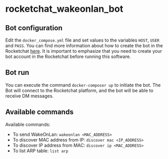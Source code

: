 # rocketchat_wakeonlan_bot

## Bot configuration
Edit the `docker_compose.yml` file and set values to the variables `HOST`, `USER` and `PASS`. You can find more information about how to create the bot in the Rocketchat [here](https://developer.rocket.chat/bots/creating-your-own-bot-from-scratch). It is important to emphasize that you need to create your bot account in the Rocketchat before running this software.

## Bot run
You can execute the command `docker-composer up` to initiate the bot. The Bot will connect to the Rocketchat platform, and the bot will be able to receive DM messages.

## Available commands
Available commands:
- To send WakeOnLan: `wakeonlan <MAC_ADDRESS>`
- To discover MAC address from IP: `discover mac <IP_ADDRESS>`
- To discover IP address from MAC: `discover ip <MAC_ADDRESS>`
- To list ARP table: `list arp`